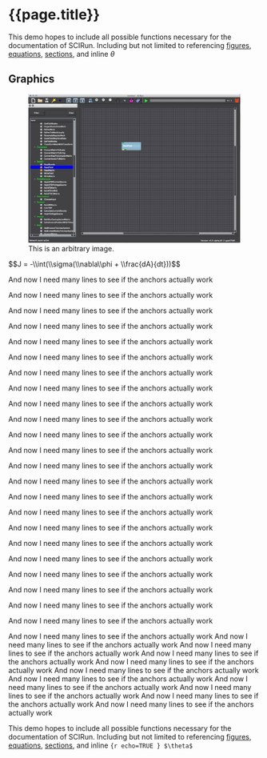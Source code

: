 {{page.title}}
==============

This demo hopes to include all possible functions necessary for the
documentation of SCIRun. Including but not limited to referencing
[figures](#readfield), [equations](#equation), [sections](#graphics),
and inline *θ*

Graphics
--------

<figure id="readfield">
<img src="BasicTutorial_figures/readfield.png" title="not relavent">
<figcaption>
This is an arbitrary image.
</figcaption>
</figure>
$$J = -\\int(\\sigma(\\nabla\\phi + \\frac{dA}{dt}))$$
 <a name="equation"></a>

And now I need many lines to see if the anchors actually work

And now I need many lines to see if the anchors actually work

And now I need many lines to see if the anchors actually work

And now I need many lines to see if the anchors actually work

And now I need many lines to see if the anchors actually work

And now I need many lines to see if the anchors actually work

And now I need many lines to see if the anchors actually work

And now I need many lines to see if the anchors actually work

And now I need many lines to see if the anchors actually work

And now I need many lines to see if the anchors actually work

And now I need many lines to see if the anchors actually work

And now I need many lines to see if the anchors actually work

And now I need many lines to see if the anchors actually work

And now I need many lines to see if the anchors actually work

And now I need many lines to see if the anchors actually work

And now I need many lines to see if the anchors actually work

And now I need many lines to see if the anchors actually work

And now I need many lines to see if the anchors actually work

And now I need many lines to see if the anchors actually work

And now I need many lines to see if the anchors actually work

And now I need many lines to see if the anchors actually work

And now I need many lines to see if the anchors actually work

And now I need many lines to see if the anchors actually work

And now I need many lines to see if the anchors actually work And now I
need many lines to see if the anchors actually work And now I need many
lines to see if the anchors actually work And now I need many lines to
see if the anchors actually work And now I need many lines to see if the
anchors actually work And now I need many lines to see if the anchors
actually work And now I need many lines to see if the anchors actually
work And now I need many lines to see if the anchors actually work And
now I need many lines to see if the anchors actually work And now I need
many lines to see if the anchors actually work And now I need many lines
to see if the anchors actually work

This demo hopes to include all possible functions necessary for the
documentation of SCIRun. Including but not limited to referencing
[figures](#readfield), [equations](#equation), [sections](#graphics),
and inline `{r echo=TRUE } $\theta$`
